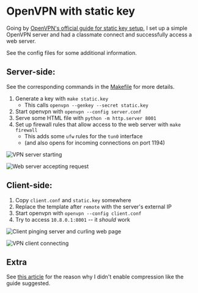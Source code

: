 # OpenVPN with static key

Going by [OpenVPN's official guide for static key setup](https://openvpn.net/community-resources/static-key-mini-howto/),
I set up a simple OpenVPN server and had a classmate connect and successfully access a web server.

See the config files for some additional information.

## Server-side:

See the corresponding commands in the [Makefile](Makefile) for more details.

1. Generate a key with `make static.key`
   + This calls `openvpn --genkey --secret static.key`
2. Start openvpn with `openvpn --config server.conf`
3. Serve some HTML file with `python -m http.server 8001`
4. Set up firewall rules that allow access to the web server with `make firewall`
   + This adds some `ufw` rules for the `tun0` interface
   + (and also opens for incoming connections on port 1194)

![VPN server starting](img/vpn-server.png)

![Web server accepting request](img/webserver.png)

## Client-side:

1. Copy `client.conf` and `static.key` somewhere
2. Replace the template after `remote` with the server's external IP
3. Start openvpn with `openvpn --config client.conf`
4. Try to access `10.8.0.1:8001` -- it _should_ work

![Client pinging server and curling web page](img/ping-and-curl.png)

![VPN client connecting](img/vpn-client.png)

## Extra

See [this article](https://community.openvpn.net/openvpn/wiki/VORACLE)
for the reason why I didn't enable compression like the guide suggested.
